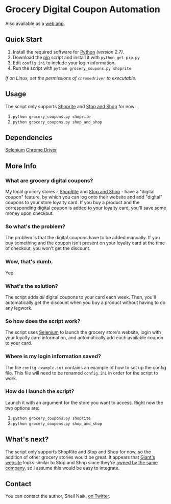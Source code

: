 # Grocery Digital Coupon Automation

Also available as a [web app](https://github.com/primaryobjects/grocery-digital-coupons/tree/web).

## Quick Start

1. Install the required software for [Python](https://www.python.org/downloads/) *(version 2.7)*.
2. Download the [pip](https://bootstrap.pypa.io/get-pip.py) script and install it with `python get-pip.py`
3. Edit `config.ini` to include your login information.
4. Run the script with `python grocery_coupons.py shoprite`

*If on Linux, set the permissions of `chromedriver` to executable.*

## Usage

The script only supports [Shoprite](http://www.shoprite.com) and [Stop and Shop](http://www.stopandshop.com/) for now:

1. `python grocery_coupons.py shoprite`
2. `python grocery_coupons.py shop_and_shop`

## Dependencies
[Selenium](http://selenium-python.readthedocs.io/index.html)
[Chrome Driver](https://sites.google.com/a/chromium.org/chromedriver/downloads)

## More Info

### What are grocery digital coupons?
My local grocery stores - [ShopRite](http://www.shoprite.com) and [Stop and Shop](http://www.stopandshop.com/) - have a "digital coupon" feature, by which you can log onto their website and add "digital" coupons to your store loyalty card. If you buy a product and the corresponding digital coupon is added to your loyalty card, you'll save some money upon checkout.

### So what's the problem?
The problem is that the digital coupons have to be added manually. If you buy something and the coupon isn't present on your loyalty card at the time of checkout, you won't get the discount.

### Wow, that's dumb.
Yep.

### What's the solution?
The script adds *all* digital coupons to your card each week. Then, you'll automatically get the discount when you buy a product without having to do any legwork.

### So how does the script work?
The script uses [Selenium](http://selenium-python.readthedocs.io/index.html) to launch the grocery store's website, login with your loyalty card information, and automatically add each available coupon to your card.

### Where is my login information saved?
The file `config_example.ini` contains an example of how to set up the config file. This file will need to be renamed `config.ini` in order for the script to work.

### How do I launch the script?
Launch it with an argument for the store you want to access. Right now the two options are:

1. `python grocery_coupons.py shoprite`
2. `python grocery_coupons.py shop_and_shop`


## What's next?

The script only supports ShopRite and Stop and Shop for now, so the addition of other grocery stories would be great. It appears that [Giant's website](https://giantfoodstores.com/) looks similar to Stop and Shop since they're [owned by the same company](https://en.wikipedia.org/wiki/Stop_%26_Shop/Giant-Landover), so I assume this would be easy to integrate.

## Contact
You can contact the author, Sheil Naik, [on Twitter](http://www.twitter.com/sheilnaik).
